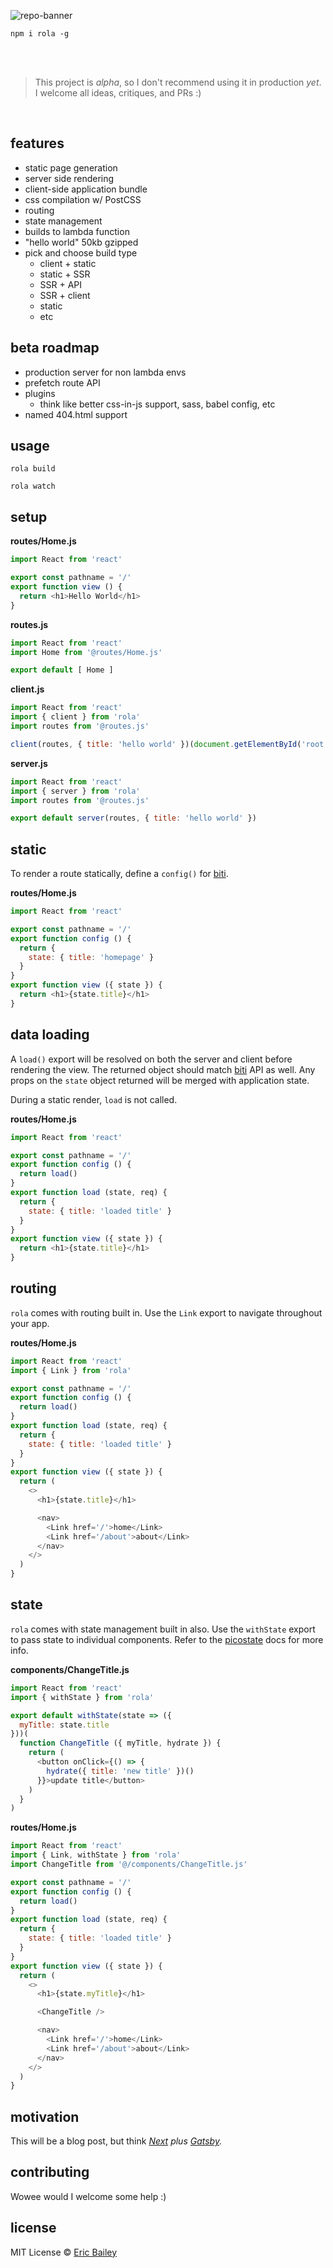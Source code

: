 ![repo-banner](https://user-images.githubusercontent.com/4732330/54534195-3cf7b480-4962-11e9-87bf-f04e83f61198.png)

```
npm i rola -g
```
<br />
<br />

> This project is *alpha*, so I don't recommend using it in production *yet*. I
> welcome all ideas, critiques, and PRs :)

<br />

## features
- static page generation
- server side rendering
- client-side application bundle
- css compilation w/ PostCSS
- routing
- state management
- builds to lambda function
- "hello world" 50kb gzipped
- pick and choose build type
  - client + static
  - static + SSR
  - SSR + API
  - SSR + client
  - static
  - etc

## beta roadmap
- production server for non lambda envs
- prefetch route API
- plugins
  - think like better css-in-js support, sass, babel config, etc
- named 404.html support

## usage
```
rola build
```
```
rola watch
```

## setup

**routes/Home.js**
```javascript
import React from 'react'

export const pathname = '/'
export function view () {
  return <h1>Hello World</h1>
}
```

**routes.js**
```javascript
import React from 'react'
import Home from '@routes/Home.js'

export default [ Home ]
```

**client.js**
```javascript
import React from 'react'
import { client } from 'rola'
import routes from '@routes.js'

client(routes, { title: 'hello world' })(document.getElementById('root'))
```

**server.js**
```javascript
import React from 'react'
import { server } from 'rola'
import routes from '@routes.js'

export default server(routes, { title: 'hello world' })
```

## static
To render a route statically, define a `config()` for [biti](https://github.com/estrattonbailey/biti).

**routes/Home.js**
```javascript
import React from 'react'

export const pathname = '/'
export function config () {
  return {
    state: { title: 'homepage' }
  }
}
export function view ({ state }) {
  return <h1>{state.title}</h1>
}
```

## data loading
A `load()` export will be resolved on both the server and client before
rendering the view. The returned object should match
[biti](https://github.com/estrattonbailey/biti) API as well. Any props on the
`state` object returned will be merged with application state.

During a static render, `load` is not called.

**routes/Home.js**
```javascript
import React from 'react'

export const pathname = '/'
export function config () {
  return load()
}
export function load (state, req) {
  return {
    state: { title: 'loaded title' }
  }
}
export function view ({ state }) {
  return <h1>{state.title}</h1>
}
```

## routing
`rola` comes with routing built in. Use the `Link` export to navigate throughout
your app.

**routes/Home.js**
```javascript
import React from 'react'
import { Link } from 'rola'

export const pathname = '/'
export function config () {
  return load()
}
export function load (state, req) {
  return {
    state: { title: 'loaded title' }
  }
}
export function view ({ state }) {
  return (
    <>
      <h1>{state.title}</h1>

      <nav>
        <Link href='/'>home</Link>
        <Link href='/about'>about</Link>
      </nav>
    </>
  )
}
```

## state
`rola` comes with state management built in also. Use the `withState` export to
pass state to individual components. Refer to the
[picostate](https://github.com/estrattonbailey/picostate) docs for more info.

**components/ChangeTitle.js**
```javascript
import React from 'react'
import { withState } from 'rola'

export default withState(state => ({
  myTitle: state.title
}))(
  function ChangeTitle ({ myTitle, hydrate }) {
    return (
      <button onClick={() => {
        hydrate({ title: 'new title' })()
      }}>update title</button>
    )
  }
)
```
**routes/Home.js**
```javascript
import React from 'react'
import { Link, withState } from 'rola'
import ChangeTitle from '@/components/ChangeTitle.js'

export const pathname = '/'
export function config () {
  return load()
}
export function load (state, req) {
  return {
    state: { title: 'loaded title' }
  }
}
export function view ({ state }) {
  return (
    <>
      <h1>{state.myTitle}</h1>

      <ChangeTitle />

      <nav>
        <Link href='/'>home</Link>
        <Link href='/about'>about</Link>
      </nav>
    </>
  )
}
```

## motivation
This will be a blog post, but think *[Next](https://nextjs.org/) plus [Gatsby](https://www.gatsbyjs.org/).*

## contributing
Wowee would I welcome some help :)

## license
MIT License © [Eric Bailey](https://estrattonbailey.com)
